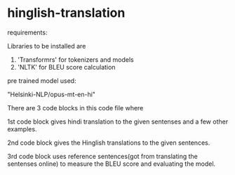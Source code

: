 # hinglish-translation

requirements:

Libraries to be installed are
1) 'Transformrs' for tokenizers and models
2) 'NLTK' for BLEU score calculation

pre trained model used:

"Helsinki-NLP/opus-mt-en-hi"


There are 3 code blocks in this code file where 

1st code block gives hindi translation to the given sentenses and a few other examples.

2nd code block gives the Hinglish translations to the given sentences.

3rd code block uses reference sentences(got from translating the sentenses online) to measure the BLEU score and evaluating the model.

